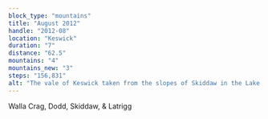 ```yaml
---
block_type: "mountains"
title: "August 2012"
handle: "2012-08"
location: "Keswick"
duration: "7"
distance: "62.5"
mountains: "4"
mountains_new: "3"
steps: "156,831"
alt: "The vale of Keswick taken from the slopes of Skiddaw in the Lake District"
---
```


Walla Crag, Dodd, Skiddaw, & Latrigg
